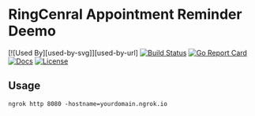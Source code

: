 # RingCenral Appointment Reminder Deemo

[![Used By][used-by-svg]][used-by-url]
[![Build Status][build-status-svg]][build-status-url]
[![Go Report Card][goreport-svg]][goreport-url]
[![Docs][docs-godoc-svg]][docs-godoc-url]
[![License][license-svg]][license-url]

## Usage

```
ngrok http 8080 -hostname=yourdomain.ngrok.io
```

 [build-status-svg]: https://github.com/grokify/ringcentral-appointment-reminder-demo/workflows/build/badge.svg
 [build-status-url]: https://github.com/grokify/ringcentral-appointment-reminder-demo/actions
 [goreport-svg]: https://goreportcard.com/badge/github.com/grokify/ringcentral-appointment-reminder-demo
 [goreport-url]: https://goreportcard.com/report/github.com/grokify/ringcentral-appointment-reminder-demo
 [docs-godoc-svg]: https://pkg.go.dev/badge/github.com/grokify/ringcentral-appointment-reminder-demo
 [docs-godoc-url]: https://pkg.go.dev/github.com/grokify/ringcentral-appointment-reminder-demo
 [license-svg]: https://img.shields.io/badge/license-MIT-blue.svg
 [license-url]: https://github.com/grokify/ringcentral-appointment-reminder-demo/blob/master/LICENSE
